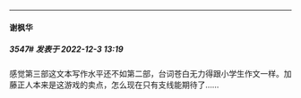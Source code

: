 

*****

####  谢枫华  
##### 3547#       发表于 2022-12-3 13:19

感觉第三部这文本写作水平还不如第二部，台词苍白无力得跟小学生作文一样。加藤正人本来是这游戏的卖点，怎么现在只有支线能期待了……

